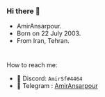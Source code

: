 ### Hi there 👋
- AmirAnsarpour.
- Born on 22 July 2003.
- From Iran, Tehran.

<h1></h1>

How to reach me:
- 🤖 Discord: `AmirSf#4464`
- 🚀 Telegram : [AmirAnsarpour](http://t.me/AmirAnsarpour)
